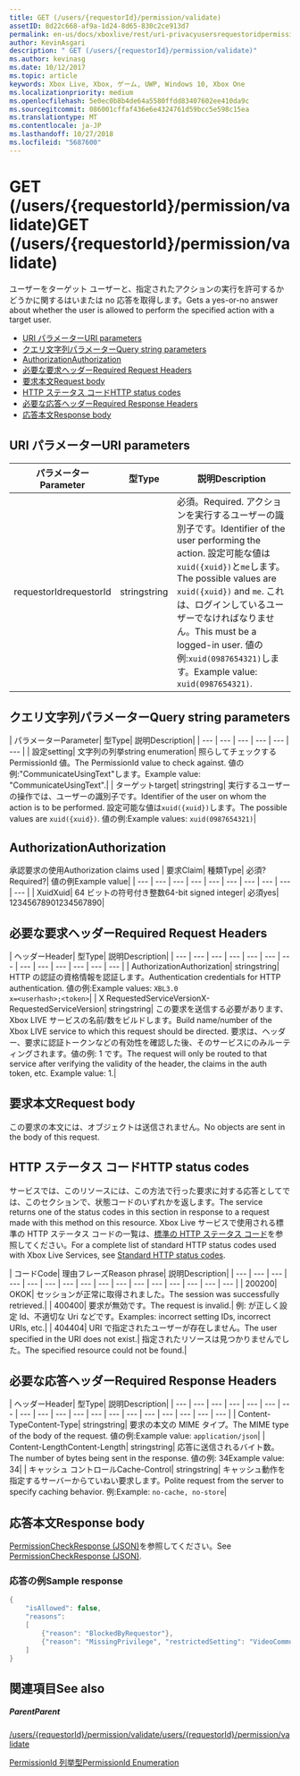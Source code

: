 ```yaml
---
title: GET (/users/{requestorId}/permission/validate)
assetID: 8d22c668-af9a-1d24-8d65-830c2ce913d7
permalink: en-us/docs/xboxlive/rest/uri-privacyusersrequestoridpermissionvalidateget.html
author: KevinAsgari
description: " GET (/users/{requestorId}/permission/validate)"
ms.author: kevinasg
ms.date: 10/12/2017
ms.topic: article
keywords: Xbox Live, Xbox, ゲーム, UWP, Windows 10, Xbox One
ms.localizationpriority: medium
ms.openlocfilehash: 5e0ec0b8b4de64a5580ffdd83407602ee410da9c
ms.sourcegitcommit: 086001cffaf436e6e4324761d59bcc5e598c15ea
ms.translationtype: MT
ms.contentlocale: ja-JP
ms.lasthandoff: 10/27/2018
ms.locfileid: "5687600"
---
```

# <a name="get-usersrequestoridpermissionvalidate"></a><span data-ttu-id="1ddba-104">GET (/users/{requestorId}/permission/validate)</span><span class="sxs-lookup"><span data-stu-id="1ddba-104">GET (/users/{requestorId}/permission/validate)</span></span>
<span data-ttu-id="1ddba-105">ユーザーをターゲット ユーザーと、指定されたアクションの実行を許可するかどうかに関するはいまたは no 応答を取得します。</span><span class="sxs-lookup"><span data-stu-id="1ddba-105">Gets a yes-or-no answer about whether the user is allowed to perform the specified action with a target user.</span></span>

  * [<span data-ttu-id="1ddba-106">URI パラメーター</span><span class="sxs-lookup"><span data-stu-id="1ddba-106">URI parameters</span></span>](#ID4EQ)
  * [<span data-ttu-id="1ddba-107">クエリ文字列パラメーター</span><span class="sxs-lookup"><span data-stu-id="1ddba-107">Query string parameters</span></span>](#ID4E2)
  * [<span data-ttu-id="1ddba-108">Authorization</span><span class="sxs-lookup"><span data-stu-id="1ddba-108">Authorization</span></span>](#ID4EDC)
  * [<span data-ttu-id="1ddba-109">必要な要求ヘッダー</span><span class="sxs-lookup"><span data-stu-id="1ddba-109">Required Request Headers</span></span>](#ID4EID)
  * [<span data-ttu-id="1ddba-110">要求本文</span><span class="sxs-lookup"><span data-stu-id="1ddba-110">Request body</span></span>](#ID4ETE)
  * [<span data-ttu-id="1ddba-111">HTTP ステータス コード</span><span class="sxs-lookup"><span data-stu-id="1ddba-111">HTTP status codes</span></span>](#ID4E5E)
  * [<span data-ttu-id="1ddba-112">必要な応答ヘッダー</span><span class="sxs-lookup"><span data-stu-id="1ddba-112">Required Response Headers</span></span>](#ID4ETG)
  * [<span data-ttu-id="1ddba-113">応答本文</span><span class="sxs-lookup"><span data-stu-id="1ddba-113">Response body</span></span>](#ID4EKAAC)

<a id="ID4EQ"></a>


## <a name="uri-parameters"></a><span data-ttu-id="1ddba-114">URI パラメーター</span><span class="sxs-lookup"><span data-stu-id="1ddba-114">URI parameters</span></span>

| <span data-ttu-id="1ddba-115">パラメーター</span><span class="sxs-lookup"><span data-stu-id="1ddba-115">Parameter</span></span>| <span data-ttu-id="1ddba-116">型</span><span class="sxs-lookup"><span data-stu-id="1ddba-116">Type</span></span>| <span data-ttu-id="1ddba-117">説明</span><span class="sxs-lookup"><span data-stu-id="1ddba-117">Description</span></span>|
| --- | --- | --- |
| <span data-ttu-id="1ddba-118">requestorId</span><span class="sxs-lookup"><span data-stu-id="1ddba-118">requestorId</span></span>| <span data-ttu-id="1ddba-119">string</span><span class="sxs-lookup"><span data-stu-id="1ddba-119">string</span></span>| <span data-ttu-id="1ddba-120">必須。</span><span class="sxs-lookup"><span data-stu-id="1ddba-120">Required.</span></span> <span data-ttu-id="1ddba-121">アクションを実行するユーザーの識別子です。</span><span class="sxs-lookup"><span data-stu-id="1ddba-121">Identifier of the user performing the action.</span></span> <span data-ttu-id="1ddba-122">設定可能な値は<code>xuid({xuid})</code>と<code>me</code>します。</span><span class="sxs-lookup"><span data-stu-id="1ddba-122">The possible values are <code>xuid({xuid})</code> and <code>me</code>.</span></span> <span data-ttu-id="1ddba-123">これは、ログインしているユーザーでなければなりません。</span><span class="sxs-lookup"><span data-stu-id="1ddba-123">This must be a logged-in user.</span></span> <span data-ttu-id="1ddba-124">値の例:<code>xuid(0987654321)</code>します。</span><span class="sxs-lookup"><span data-stu-id="1ddba-124">Example value: <code>xuid(0987654321)</code>.</span></span>|

<a id="ID4E2"></a>


## <a name="query-string-parameters"></a><span data-ttu-id="1ddba-125">クエリ文字列パラメーター</span><span class="sxs-lookup"><span data-stu-id="1ddba-125">Query string parameters</span></span>

| <span data-ttu-id="1ddba-126">パラメーター</span><span class="sxs-lookup"><span data-stu-id="1ddba-126">Parameter</span></span>| <span data-ttu-id="1ddba-127">型</span><span class="sxs-lookup"><span data-stu-id="1ddba-127">Type</span></span>| <span data-ttu-id="1ddba-128">説明</span><span class="sxs-lookup"><span data-stu-id="1ddba-128">Description</span></span>|
| --- | --- | --- | --- | --- | --- |
| <span data-ttu-id="1ddba-129">設定</span><span class="sxs-lookup"><span data-stu-id="1ddba-129">setting</span></span>| <span data-ttu-id="1ddba-130">文字列の列挙</span><span class="sxs-lookup"><span data-stu-id="1ddba-130">string enumeration</span></span>| <span data-ttu-id="1ddba-131">照らしてチェックする PermissionId 値。</span><span class="sxs-lookup"><span data-stu-id="1ddba-131">The PermissionId value to check against.</span></span> <span data-ttu-id="1ddba-132">値の例:"CommunicateUsingText"します。</span><span class="sxs-lookup"><span data-stu-id="1ddba-132">Example value: "CommunicateUsingText".</span></span>|
| <span data-ttu-id="1ddba-133">ターゲット</span><span class="sxs-lookup"><span data-stu-id="1ddba-133">target</span></span>| <span data-ttu-id="1ddba-134">string</span><span class="sxs-lookup"><span data-stu-id="1ddba-134">string</span></span>| <span data-ttu-id="1ddba-135">実行するユーザーの操作では、ユーザーの識別子です。</span><span class="sxs-lookup"><span data-stu-id="1ddba-135">Identifier of the user on whom the action is to be performed.</span></span> <span data-ttu-id="1ddba-136">設定可能な値は<code>xuid({xuid})</code>します。</span><span class="sxs-lookup"><span data-stu-id="1ddba-136">The possible values are <code>xuid({xuid})</code>.</span></span> <span data-ttu-id="1ddba-137">値の例:</span><span class="sxs-lookup"><span data-stu-id="1ddba-137">Example values:</span></span> <code>xuid(0987654321)</code>|

<a id="ID4EDC"></a>


## <a name="authorization"></a><span data-ttu-id="1ddba-138">Authorization</span><span class="sxs-lookup"><span data-stu-id="1ddba-138">Authorization</span></span>

<span data-ttu-id="1ddba-139">承認要求の使用</span><span class="sxs-lookup"><span data-stu-id="1ddba-139">Authorization claims used</span></span> | <span data-ttu-id="1ddba-140">要求</span><span class="sxs-lookup"><span data-stu-id="1ddba-140">Claim</span></span>| <span data-ttu-id="1ddba-141">種類</span><span class="sxs-lookup"><span data-stu-id="1ddba-141">Type</span></span>| <span data-ttu-id="1ddba-142">必須?</span><span class="sxs-lookup"><span data-stu-id="1ddba-142">Required?</span></span>| <span data-ttu-id="1ddba-143">値の例</span><span class="sxs-lookup"><span data-stu-id="1ddba-143">Example value</span></span>|
| --- | --- | --- | --- | --- | --- | --- | --- | --- | --- |
| <span data-ttu-id="1ddba-144">Xuid</span><span class="sxs-lookup"><span data-stu-id="1ddba-144">Xuid</span></span>| <span data-ttu-id="1ddba-145">64 ビットの符号付き整数</span><span class="sxs-lookup"><span data-stu-id="1ddba-145">64-bit signed integer</span></span>| <span data-ttu-id="1ddba-146">必須</span><span class="sxs-lookup"><span data-stu-id="1ddba-146">yes</span></span>| <span data-ttu-id="1ddba-147">1234567890</span><span class="sxs-lookup"><span data-stu-id="1ddba-147">1234567890</span></span>|

<a id="ID4EID"></a>


## <a name="required-request-headers"></a><span data-ttu-id="1ddba-148">必要な要求ヘッダー</span><span class="sxs-lookup"><span data-stu-id="1ddba-148">Required Request Headers</span></span>

| <span data-ttu-id="1ddba-149">ヘッダー</span><span class="sxs-lookup"><span data-stu-id="1ddba-149">Header</span></span>| <span data-ttu-id="1ddba-150">型</span><span class="sxs-lookup"><span data-stu-id="1ddba-150">Type</span></span>| <span data-ttu-id="1ddba-151">説明</span><span class="sxs-lookup"><span data-stu-id="1ddba-151">Description</span></span>|
| --- | --- | --- | --- | --- | --- | --- | --- | --- | --- | --- | --- | --- |
| <span data-ttu-id="1ddba-152">Authorization</span><span class="sxs-lookup"><span data-stu-id="1ddba-152">Authorization</span></span>| <span data-ttu-id="1ddba-153">string</span><span class="sxs-lookup"><span data-stu-id="1ddba-153">string</span></span>| <span data-ttu-id="1ddba-154">HTTP の認証の資格情報を認証します。</span><span class="sxs-lookup"><span data-stu-id="1ddba-154">Authentication credentials for HTTP authentication.</span></span> <span data-ttu-id="1ddba-155">値の例:</span><span class="sxs-lookup"><span data-stu-id="1ddba-155">Example values:</span></span> <code>XBL3.0 x=&lt;userhash>;&lt;token></code>|
| <span data-ttu-id="1ddba-156">X RequestedServiceVersion</span><span class="sxs-lookup"><span data-stu-id="1ddba-156">X-RequestedServiceVersion</span></span>| <span data-ttu-id="1ddba-157">string</span><span class="sxs-lookup"><span data-stu-id="1ddba-157">string</span></span>| <span data-ttu-id="1ddba-158">この要求を送信する必要があります、Xbox LIVE サービスの名前/数をビルドします。</span><span class="sxs-lookup"><span data-stu-id="1ddba-158">Build name/number of the Xbox LIVE service to which this request should be directed.</span></span> <span data-ttu-id="1ddba-159">要求は、ヘッダー、要求に認証トークンなどの有効性を確認した後、そのサービスにのみルーティングされます。値の例: 1 です。</span><span class="sxs-lookup"><span data-stu-id="1ddba-159">The request will only be routed to that service after verifying the validity of the header, the claims in the auth token, etc. Example value: 1.</span></span>|

<a id="ID4ETE"></a>


## <a name="request-body"></a><span data-ttu-id="1ddba-160">要求本文</span><span class="sxs-lookup"><span data-stu-id="1ddba-160">Request body</span></span>

<span data-ttu-id="1ddba-161">この要求の本文には、オブジェクトは送信されません。</span><span class="sxs-lookup"><span data-stu-id="1ddba-161">No objects are sent in the body of this request.</span></span>

<a id="ID4E5E"></a>


## <a name="http-status-codes"></a><span data-ttu-id="1ddba-162">HTTP ステータス コード</span><span class="sxs-lookup"><span data-stu-id="1ddba-162">HTTP status codes</span></span>

<span data-ttu-id="1ddba-163">サービスでは、このリソースには、この方法で行った要求に対する応答としてでは、このセクションで、状態コードのいずれかを返します。</span><span class="sxs-lookup"><span data-stu-id="1ddba-163">The service returns one of the status codes in this section in response to a request made with this method on this resource.</span></span> <span data-ttu-id="1ddba-164">Xbox Live サービスで使用される標準の HTTP ステータス コードの一覧は、[標準の HTTP ステータス コード](../../additional/httpstatuscodes.md)を参照してください。</span><span class="sxs-lookup"><span data-stu-id="1ddba-164">For a complete list of standard HTTP status codes used with Xbox Live Services, see [Standard HTTP status codes](../../additional/httpstatuscodes.md).</span></span>

| <span data-ttu-id="1ddba-165">コード</span><span class="sxs-lookup"><span data-stu-id="1ddba-165">Code</span></span>| <span data-ttu-id="1ddba-166">理由フレーズ</span><span class="sxs-lookup"><span data-stu-id="1ddba-166">Reason phrase</span></span>| <span data-ttu-id="1ddba-167">説明</span><span class="sxs-lookup"><span data-stu-id="1ddba-167">Description</span></span>|
| --- | --- | --- | --- | --- | --- | --- | --- | --- | --- | --- | --- | --- | --- | --- | --- |
| <span data-ttu-id="1ddba-168">200</span><span class="sxs-lookup"><span data-stu-id="1ddba-168">200</span></span>| <span data-ttu-id="1ddba-169">OK</span><span class="sxs-lookup"><span data-stu-id="1ddba-169">OK</span></span>| <span data-ttu-id="1ddba-170">セッションが正常に取得されました。</span><span class="sxs-lookup"><span data-stu-id="1ddba-170">The session was successfully retrieved.</span></span>|
| <span data-ttu-id="1ddba-171">400</span><span class="sxs-lookup"><span data-stu-id="1ddba-171">400</span></span>| <span data-ttu-id="1ddba-172">要求が無効です。</span><span class="sxs-lookup"><span data-stu-id="1ddba-172">The request is invalid.</span></span>| <span data-ttu-id="1ddba-173">例: が正しく設定 Id、不適切な Uri などです。</span><span class="sxs-lookup"><span data-stu-id="1ddba-173">Examples: incorrect setting IDs, incorrect URIs, etc.</span></span>|
| <span data-ttu-id="1ddba-174">404</span><span class="sxs-lookup"><span data-stu-id="1ddba-174">404</span></span>| <span data-ttu-id="1ddba-175">URI で指定されたユーザーが存在しません。</span><span class="sxs-lookup"><span data-stu-id="1ddba-175">The user specified in the URI does not exist.</span></span>| <span data-ttu-id="1ddba-176">指定されたリソースは見つかりませんでした。</span><span class="sxs-lookup"><span data-stu-id="1ddba-176">The specified resource could not be found.</span></span>|

<a id="ID4ETG"></a>


## <a name="required-response-headers"></a><span data-ttu-id="1ddba-177">必要な応答ヘッダー</span><span class="sxs-lookup"><span data-stu-id="1ddba-177">Required Response Headers</span></span>

| <span data-ttu-id="1ddba-178">ヘッダー</span><span class="sxs-lookup"><span data-stu-id="1ddba-178">Header</span></span>| <span data-ttu-id="1ddba-179">型</span><span class="sxs-lookup"><span data-stu-id="1ddba-179">Type</span></span>| <span data-ttu-id="1ddba-180">説明</span><span class="sxs-lookup"><span data-stu-id="1ddba-180">Description</span></span>|
| --- | --- | --- | --- | --- | --- | --- | --- | --- | --- | --- | --- | --- | --- | --- | --- | --- | --- | --- |
| <span data-ttu-id="1ddba-181">Content-Type</span><span class="sxs-lookup"><span data-stu-id="1ddba-181">Content-Type</span></span>| <span data-ttu-id="1ddba-182">string</span><span class="sxs-lookup"><span data-stu-id="1ddba-182">string</span></span>| <span data-ttu-id="1ddba-183">要求の本文の MIME タイプ。</span><span class="sxs-lookup"><span data-stu-id="1ddba-183">The MIME type of the body of the request.</span></span> <span data-ttu-id="1ddba-184">値の例:</span><span class="sxs-lookup"><span data-stu-id="1ddba-184">Example value:</span></span> <code>application/json</code>|
| <span data-ttu-id="1ddba-185">Content-Length</span><span class="sxs-lookup"><span data-stu-id="1ddba-185">Content-Length</span></span>| <span data-ttu-id="1ddba-186">string</span><span class="sxs-lookup"><span data-stu-id="1ddba-186">string</span></span>| <span data-ttu-id="1ddba-187">応答に送信されるバイト数。</span><span class="sxs-lookup"><span data-stu-id="1ddba-187">The number of bytes being sent in the response.</span></span> <span data-ttu-id="1ddba-188">値の例: 34</span><span class="sxs-lookup"><span data-stu-id="1ddba-188">Example value: 34</span></span>|
| <span data-ttu-id="1ddba-189">キャッシュ コントロール</span><span class="sxs-lookup"><span data-stu-id="1ddba-189">Cache-Control</span></span>| <span data-ttu-id="1ddba-190">string</span><span class="sxs-lookup"><span data-stu-id="1ddba-190">string</span></span>| <span data-ttu-id="1ddba-191">キャッシュ動作を指定するサーバーからていねい要求します。</span><span class="sxs-lookup"><span data-stu-id="1ddba-191">Polite request from the server to specify caching behavior.</span></span> <span data-ttu-id="1ddba-192">例:</span><span class="sxs-lookup"><span data-stu-id="1ddba-192">Example:</span></span> <code>no-cache, no-store</code>|

<a id="ID4EKAAC"></a>


## <a name="response-body"></a><span data-ttu-id="1ddba-193">応答本文</span><span class="sxs-lookup"><span data-stu-id="1ddba-193">Response body</span></span>

<span data-ttu-id="1ddba-194">[PermissionCheckResponse (JSON)](../../json/json-permissioncheckresponse.md)を参照してください。</span><span class="sxs-lookup"><span data-stu-id="1ddba-194">See [PermissionCheckResponse (JSON)](../../json/json-permissioncheckresponse.md).</span></span>

<a id="ID4EWAAC"></a>


### <a name="sample-response"></a><span data-ttu-id="1ddba-195">応答の例</span><span class="sxs-lookup"><span data-stu-id="1ddba-195">Sample response</span></span>


```cpp
{
    "isAllowed": false,
    "reasons":
    [
        {"reason": "BlockedByRequestor"},
        {"reason": "MissingPrivilege", "restrictedSetting": "VideoCommunications"}
    ]
}

```


<a id="ID4EABAC"></a>


## <a name="see-also"></a><span data-ttu-id="1ddba-196">関連項目</span><span class="sxs-lookup"><span data-stu-id="1ddba-196">See also</span></span>

<a id="ID4ECBAC"></a>


##### <a name="parent"></a><span data-ttu-id="1ddba-197">Parent</span><span class="sxs-lookup"><span data-stu-id="1ddba-197">Parent</span></span>

[<span data-ttu-id="1ddba-198">/users/{requestorId}/permission/validate</span><span class="sxs-lookup"><span data-stu-id="1ddba-198">/users/{requestorId}/permission/validate</span></span>](uri-privacyusersrequestoridpermissionvalidate.md)

 [<span data-ttu-id="1ddba-199">PermissionId 列挙型</span><span class="sxs-lookup"><span data-stu-id="1ddba-199">PermissionId Enumeration</span></span>](../../enums/privacy-enum-permissionid.md)
